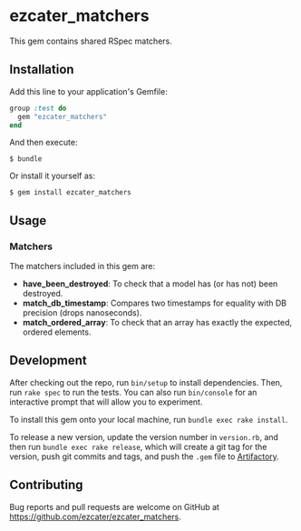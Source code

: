 # ezcater_matchers

This gem contains shared RSpec matchers.

## Installation

Add this line to your application's Gemfile:

```ruby
group :test do
  gem "ezcater_matchers"
end
```

And then execute:

    $ bundle

Or install it yourself as:

    $ gem install ezcater_matchers

## Usage

### Matchers

The matchers included in this gem are:

* **have_been_destroyed**: To check that a model has (or has not) been destroyed.
* **match_db_timestamp**: Compares two timestamps for equality with DB precision (drops nanoseconds).
* **match_ordered_array**: To check that an array has exactly the expected, ordered elements.

## Development

After checking out the repo, run `bin/setup` to install dependencies. Then,
run `rake spec` to run the tests. You can also run `bin/console` for an
interactive prompt that will allow you to experiment.

To install this gem onto your local machine, run `bundle exec rake install`.

To release a new version, update the version number in `version.rb`, and then
run `bundle exec rake release`, which will create a git tag for the version,
push git commits and tags, and push the `.gem` file to
[Artifactory](https://ezcater.jfrog.io).

## Contributing

Bug reports and pull requests are welcome on GitHub at
https://github.com/ezcater/ezcater_matchers.
